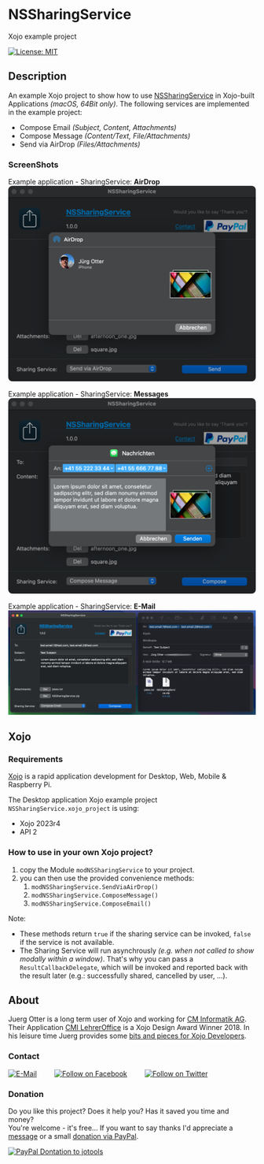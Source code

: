 # NSSharingService
Xojo example project

[![License: MIT](https://img.shields.io/badge/License-MIT-green.svg)](LICENSE)

## Description
An example Xojo project to show how to use [NSSharingService](https://developer.apple.com/documentation/appkit/nssharingservice?language=objc) in Xojo-built Applications *(macOS, 64Bit only)*.
The following services are implemented in the example project:
- Compose Email *(Subject, Content, Attachments)*
- Compose Message *(Content/Text, File/Attachments)*
- Send via AirDrop *(Files/Attachments)*

### ScreenShots
Example application - SharingService: **AirDrop**  
![ScreenShot: Airdrop](screenshots/nssharingservice-airdrop.png?raw=true)

Example application - SharingService: **Messages**  
![ScreenShot: Messages](screenshots/nssharingservice-messages.png?raw=true)

Example application - SharingService: **E-Mail**  
![ScreenShot: E-Mail](screenshots/nssharingservice-email.png?raw=true)

## Xojo
### Requirements
[Xojo](https://www.xojo.com/) is a rapid application development for Desktop, Web, Mobile & Raspberry Pi.  

The Desktop application Xojo example project ```NSSharingService.xojo_project``` is using:
- Xojo 2023r4
- API 2

### How to use in your own Xojo project?
1. copy the Module ```modNSSharingService``` to your project.
2. you can then use the provided convenience methods:
   1. ```modNSSharingService.SendViaAirDrop()```
   2. ```modNSSharingService.ComposeMessage()```
   3. ```modNSSharingService.ComposeEmail()```

Note:  
- These methods return ```true``` if the sharing service can be invoked, ```false``` if the service is not available.
- The Sharing Service will run asynchrously *(e.g. when not called to show modally within a window)*. That's why you can pass a ```ResultCallbackDelegate```, which will be invoked and reported back with the result later (e.g.: successfully shared, cancelled by user, ...). 

## About
Juerg Otter is a long term user of Xojo and working for [CM Informatik AG](https://cmiag.ch/). Their Application [CMI LehrerOffice](https://cmi-bildung.ch/) is a Xojo Design Award Winner 2018. In his leisure time Juerg provides some [bits and pieces for Xojo Developers](https://www.jo-tools.ch/).

### Contact
[![E-Mail](https://img.shields.io/static/v1?style=social&label=E-Mail&message=xojo@jo-tools.ch)](mailto:xojo@jo-tools.ch)
&emsp;&emsp;
[![Follow on Facebook](https://img.shields.io/static/v1?style=social&logo=facebook&label=Facebook&message=juerg.otter)](https://www.facebook.com/juerg.otter)
&emsp;&emsp;
[![Follow on Twitter](https://img.shields.io/twitter/follow/juergotter?style=social)](https://twitter.com/juergotter)

### Donation
Do you like this project? Does it help you? Has it saved you time and money?  
You're welcome - it's free... If you want to say thanks I'd appreciate a [message](mailto:xojo@jo-tools.ch) or a small [donation via PayPal](https://paypal.me/jotools).  

[![PayPal Dontation to jotools](https://img.shields.io/static/v1?style=social&logo=paypal&label=PayPal&message=jotools)](https://paypal.me/jotools)
